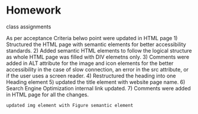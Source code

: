 # Homework
class assignments 

As per acceptance Criteria belwo point were updated in HTML page
    1) Structured the HTML page with semantic elements for better accessibility standards.
    2) Added semantic HTML elements to follow the logical structure as whole HTML page was filled with DIV elemetns only.
    3) Comments were added in ALT attribute for the image and icon elements for the better accessibility in the case of slow connection, an error in the src attribute, or if the user uses a screen reader.
    4) Restructured the heading into one Heading element
    5) updated the title element with website page name.
    6) Search Engine Optimization internal link updated.
    7) Comments were added in HTML page for all the changes.

    updated img element with Figure semantic element